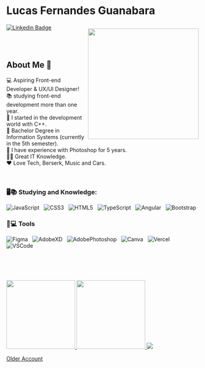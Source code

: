 # Lucas Fernandes Guanabara
 [![Linkedin Badge](https://img.shields.io/badge/Linkedin-323330?style=for-the-badge&logo=linkedin&logoColor=blue)](https://www.linkedin.com/in/lucas-f-guanabara-1a688b1b7/) &nbsp;
 
   
 <img align="right" width="290px" style="margin-top:-20px" src="https://user-images.githubusercontent.com/110312548/235371482-7f72486b-7696-450b-b341-d762c84afaa7.png">

<br><br>

## About Me 🎯

💻 Aspiring Front-end Developer & UX/UI Designer!<br>
📚 studying front-end development more than one year.<br>
🌱 I started in the development world with C++.<br>
🔭 Bachelor Degree in Information Systems (currently in the 5th semester).<br>
🏅 I have experience with Photoshop for 5 years.<br>
👨‍💻 Great IT Knowledge.<br>
❤ Love Tech, Berserk, Music and Cars.<br>
<br><br>

### 🖥️📚 Studying and Knowledge: 
![JavaScript](https://img.shields.io/badge/JavaScript-323330?style=for-the-badge&logo=javascript&logoColor=F7DF1E) &nbsp;
![CSS3](https://img.shields.io/badge/CSS3-1572B6?style=for-the-badge&logo=css3&logoColor=white) &nbsp;
![HTML5](https://img.shields.io/badge/HTML5-E34F26?style=for-the-badge&logo=html5&logoColor=white) &nbsp;
![TypeScript](https://img.shields.io/badge/TypeScript-007ACC?style=for-the-badge&logo=typescript&logoColor=white) &nbsp;
![Angular](https://img.shields.io/badge/Angular-DD0031?style=for-the-badge&logo=angular&logoColor=white) &nbsp;
![Bootstrap](https://img.shields.io/badge/Bootstrap-563D7C?style=for-the-badge&logo=bootstrap&logoColor=white)
### 🔧💻 Tools
![Figma](https://img.shields.io/badge/Figma-F24E1E?style=for-the-badge&logo=figma&logoColor=white) &nbsp;
![AdobeXD](	https://img.shields.io/badge/Adobe%20XD-470137?style=for-the-badge&logo=Adobe%20XD&logoColor=#FF61F6) &nbsp;
![AdobePhotoshop](https://img.shields.io/badge/Adobe%20Photoshop-31A8FF?style=for-the-badge&logo=Adobe%20Photoshop&logoColor=black) &nbsp;
![Canva](https://img.shields.io/badge/Canva-%2300C4CC.svg?&style=for-the-badge&logo=Canva&logoColor=white) &nbsp;
![Vercel](https://img.shields.io/badge/Vercel-000000?style=for-the-badge&logo=vercel&logoColor=white) &nbsp;
![VSCode](https://img.shields.io/badge/Visual_Studio_Code-0078D4?style=for-the-badge&logo=visual%20studio%20code&logoColor=white) &nbsp;

<br>
<br>
<br>
<br>     
    
<a href="https://github.com/printflucasguanabara">
  <img height="180em" src="https://github-readme-stats-eight-theta.vercel.app/api?username=printflucasguanabara&show_icons=true&theme=algolia&include_all_commits=true&count_private=true"/>
  <img height="180em" src="https://github-readme-stats-eight-theta.vercel.app/api/top-langs/?username=printflucasguanabara&layout=compact&langs_count=8&theme=algolia"/>
</a>
<img src="https://komarev.com/ghpvc/?username=prinflucasguanabara&label=Visits">

[Older Account](https://github.com/lucashaddd?tab=overview&from=2023-09-01&to=2023-09-20)
